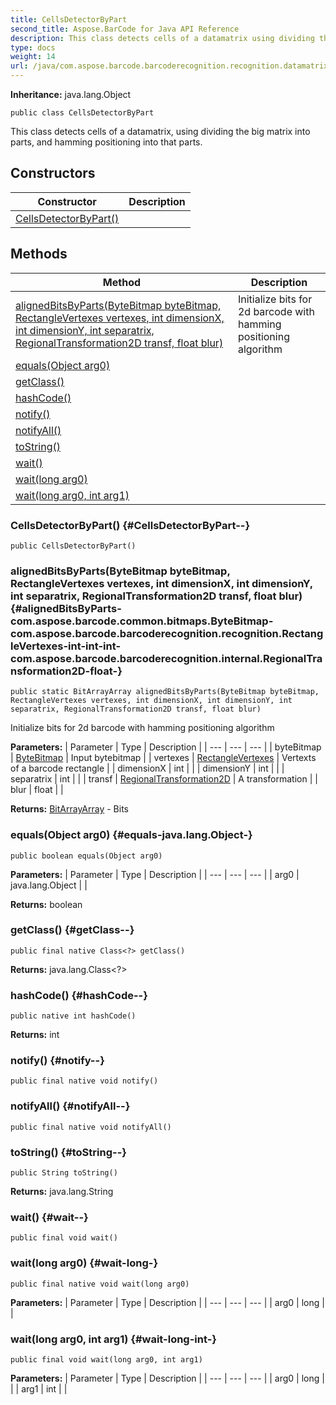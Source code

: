 ```yaml
---
title: CellsDetectorByPart
second_title: Aspose.BarCode for Java API Reference
description: This class detects cells of a datamatrix using dividing the big matrix into parts and hamming positioning into that parts.
type: docs
weight: 14
url: /java/com.aspose.barcode.barcoderecognition.recognition.datamatrix.oldalgorithm.cells/cellsdetectorbypart/
---
```

**Inheritance:**
java.lang.Object
```
public class CellsDetectorByPart
```

This class detects cells of a datamatrix, using dividing the big matrix into parts, and hamming positioning into that parts.
## Constructors

| Constructor | Description |
| --- | --- |
| [CellsDetectorByPart()](#CellsDetectorByPart--) |  |
## Methods

| Method | Description |
| --- | --- |
| [alignedBitsByParts(ByteBitmap byteBitmap, RectangleVertexes vertexes, int dimensionX, int dimensionY, int separatrix, RegionalTransformation2D transf, float blur)](#alignedBitsByParts-com.aspose.barcode.common.bitmaps.ByteBitmap-com.aspose.barcode.barcoderecognition.recognition.RectangleVertexes-int-int-int-com.aspose.barcode.barcoderecognition.internal.RegionalTransformation2D-float-) | Initialize bits for 2d barcode with hamming positioning algorithm |
| [equals(Object arg0)](#equals-java.lang.Object-) |  |
| [getClass()](#getClass--) |  |
| [hashCode()](#hashCode--) |  |
| [notify()](#notify--) |  |
| [notifyAll()](#notifyAll--) |  |
| [toString()](#toString--) |  |
| [wait()](#wait--) |  |
| [wait(long arg0)](#wait-long-) |  |
| [wait(long arg0, int arg1)](#wait-long-int-) |  |
### CellsDetectorByPart() {#CellsDetectorByPart--}
```
public CellsDetectorByPart()
```


### alignedBitsByParts(ByteBitmap byteBitmap, RectangleVertexes vertexes, int dimensionX, int dimensionY, int separatrix, RegionalTransformation2D transf, float blur) {#alignedBitsByParts-com.aspose.barcode.common.bitmaps.ByteBitmap-com.aspose.barcode.barcoderecognition.recognition.RectangleVertexes-int-int-int-com.aspose.barcode.barcoderecognition.internal.RegionalTransformation2D-float-}
```
public static BitArrayArray alignedBitsByParts(ByteBitmap byteBitmap, RectangleVertexes vertexes, int dimensionX, int dimensionY, int separatrix, RegionalTransformation2D transf, float blur)
```


Initialize bits for 2d barcode with hamming positioning algorithm

**Parameters:**
| Parameter | Type | Description |
| --- | --- | --- |
| byteBitmap | [ByteBitmap](../../com.aspose.barcode.common.bitmaps/bytebitmap) | Input bytebitmap |
| vertexes | [RectangleVertexes](../../com.aspose.barcode.barcoderecognition.recognition/rectanglevertexes) | Vertexts of a barcode rectangle |
| dimensionX | int |  |
| dimensionY | int |  |
| separatrix | int |  |
| transf | [RegionalTransformation2D](../../com.aspose.barcode.barcoderecognition.internal/regionaltransformation2d) | A transformation |
| blur | float |  |

**Returns:**
[BitArrayArray](../../com.aspose.barcode.barcoderecognition.internal/bitarrayarray) - Bits
### equals(Object arg0) {#equals-java.lang.Object-}
```
public boolean equals(Object arg0)
```




**Parameters:**
| Parameter | Type | Description |
| --- | --- | --- |
| arg0 | java.lang.Object |  |

**Returns:**
boolean
### getClass() {#getClass--}
```
public final native Class<?> getClass()
```




**Returns:**
java.lang.Class<?>
### hashCode() {#hashCode--}
```
public native int hashCode()
```




**Returns:**
int
### notify() {#notify--}
```
public final native void notify()
```




### notifyAll() {#notifyAll--}
```
public final native void notifyAll()
```




### toString() {#toString--}
```
public String toString()
```




**Returns:**
java.lang.String
### wait() {#wait--}
```
public final void wait()
```




### wait(long arg0) {#wait-long-}
```
public final native void wait(long arg0)
```




**Parameters:**
| Parameter | Type | Description |
| --- | --- | --- |
| arg0 | long |  |

### wait(long arg0, int arg1) {#wait-long-int-}
```
public final void wait(long arg0, int arg1)
```




**Parameters:**
| Parameter | Type | Description |
| --- | --- | --- |
| arg0 | long |  |
| arg1 | int |  |


